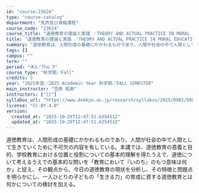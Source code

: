 ```yaml
---
id: "course:23624"
type: "course-catalog"
department: "免許及び資格課程"
course_code: "23624"
course_title: "道徳教育の理論と実践 ／THEORY AND ACTUAL PRACTICE IN MORAL EDUCATION"
title: "道徳教育の理論と実践 ／THEORY AND ACTUAL PRACTICE IN MORAL EDUCATION"
summary: "道徳教育は、人間形成の基礎にかかわるものであり、人間が社会の中で人間として生きていくために不可欠の内容を有している。本講では、道徳教育の意義と目的、学校教育における位置と役割についての基本的理解を得たうえで、道徳について考えるうえでの基本的…"
tags: []
campus: ""
term: ""
period: "木3／Thu 3"
course_type: "秋学期／Fall"
credits: 2
year: "2025年度／2025 Academic Year 秋学期／FALL SEMESTER"
main_instructor: "笠原 昭男"
instructors: ["[]"]
syllabus_url: "https://www.dokkyo.ac.jp/research/syllabus/2025/0902/0902_23624_ja_JP.html"
license: "CC-BY-4.0"
version:
  created_at: "2025-10-29T12:47:51.635451Z"
  updated_at: "2025-10-29T12:47:51.635451Z"
---
```

道徳教育は、人間形成の基礎にかかわるものであり、人間が社会の中で人間として生きていくために不可欠の内容を有している。本講では、道徳教育の意義と目的、学校教育における位置と役割についての基本的理解を得たうえで、道徳について考えるうえでの基本的な問いを「教育において『いのち』のもつ意味は何か」と捉え、その観点から、今日の道徳教育の現状を分析し、その特徴と問題点を明らかにし、一人ひとりの子どもの「生きる力」の育成に資する道徳教育とは何かについての検討を加える。
